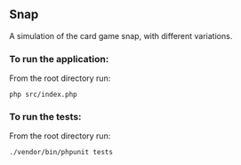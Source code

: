 ## Snap

A simulation of the card game snap, with different variations.

### To run the application:

From the root directory run:

```shell
php src/index.php
```

### To run the tests:

From the root directory run:

```shell
./vendor/bin/phpunit tests
```
